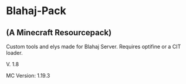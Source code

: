 # Blahaj-Pack
## (A Minecraft Resourcepack)
Custom tools and elys made for Blahaj Server. Requires optifine or a CIT loader.

V. 1.8

MC Version: 1.19.3
